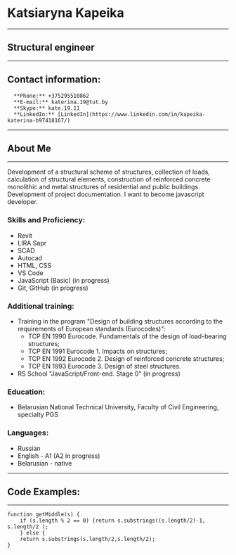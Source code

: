  # Katsiaryna Kapeika 
---
## Structural engineer
---
## Contact information:
      **Phone:** +375295510862
      **E-mail:** katerina.19@tut.by
      **Skype:** kate.19.11
      **LinkedIn:** [LinkedIn](https://www.linkedin.com/in/kapeika-katerina-b97418167/)  

---
## About Me
---
Development of a structural scheme of structures, collection of loads, calculation of structural elements, construction of reinforced concrete monolithic and metal structures of residential and public buildings. Development of project documentation.
I want to become javascript developer.
### Skills and Proficiency:
* Revit
* LIRA Sapr
* SCAD
* Autocad
* HTML, CSS
* VS Code
* JavaScript (Basic) (in progress)
* Git, GitHub (in progress)
### Additional training:
* Training in the program "Design of building structures according to the requirements of European standards (Eurocodes)": 
  * TCP EN 1990 Eurocode. Fundamentals of the design of load-bearing structures; 
  * TCP EN 1991 Eurocode 1. Impacts on structures; 
  * TCP EN 1992 Eurocode 2. Design of reinforced concrete structures; 
  * TCP EN 1993 Eurocode 3. Design of steel structures.
* RS School "JavaScript/Front-end. Stage 0" (in progress)
### Education:
* Belarusian National Technical University, Faculty of Civil Engineering, specialty PGS 
### Languages:
* Russian
* English - A1 (A2 in progress)
* Belarusian - native
---
## Code Examples:
---
    function getMiddle(s) { 
        if (s.length % 2 == 0) {return s.substrings((s.length/2)-1, s.length/2 );
        } else {
        return s.substrings(s.length/2,s.length/2);
    }
